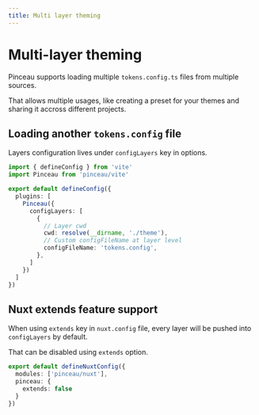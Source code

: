 ```yaml
---
title: Multi layer theming
---
```


# Multi-layer theming

Pinceau supports loading multiple `tokens.config.ts` files from multiple sources.

That allows multiple usages, like creating a preset for your themes and sharing it accross different projects.


## Loading another `tokens.config` file

Layers configuration lives under `configLayers` key in options.

```ts [vite.config.ts]
import { defineConfig } from 'vite'
import Pinceau from 'pinceau/vite'

export default defineConfig({
  plugins: [
    Pinceau({
      configLayers: [
        {
          // Layer cwd
          cwd: resolve(__dirname, './theme'),
          // Custom configFileName at layer level
          configFileName: 'tokens.config',
        },
      ]
    })
  ]
})
```

## Nuxt extends feature support

When using `extends` key in `nuxt.config` file, every layer will be pushed into `configLayers` by default.

That can be disabled using `extends` option.

```ts [nuxt.config.ts]
export default defineNuxtConfig({
  modules: ['pinceau/nuxt'],
  pinceau: {
    extends: false
  }
})
